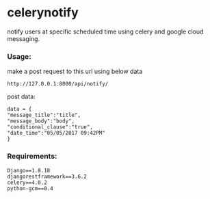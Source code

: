 # celerynotify

notify users at specific scheduled time using celery and google cloud messaging.

### Usage:

make a post request to this url using below data
```
http://127.0.0.1:8000/api/notify/
```

post data: 

```
data = {
"message_title":"title",
"message_body":"body",
"conditional_clause":"true",
"date_time":"05/05/2017 09:42PM"
}
```

### Requirements:
```
Django==1.8.18
djangorestframework==3.6.2
celery==4.0.2
python-gcm==0.4
```
